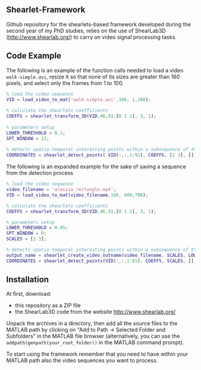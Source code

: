 ## Shearlet-Framework

Github repository for the shearlets-based framework developed during the second year of my PhD studies, relies on the use of ShearLab3D (http://www.shearlab.org/) to carry on video signal processing tasks.

## Code Example

The following is an example of the function calls needed to load a video `walk-simple.avi`, resize it so that none of its sizes are greater than 160 pixels, and select only the frames from 1 to 100.
```matlab
% load the video sequence
VID = load_video_to_mat('walk-simple.avi',160, 1,100);
    
% calculate the shearlets coefficients
COEFFS = shearlet_transform_3D(VID,46,91,[0 1 1], 3, 1);
    
% parameters setup
LOWER_THRESHOLD = 0.1;
SPT_WINDOW = 11;
    
% detects spatio-temporal interesting points within a subsequence of the original video 
COORDINATES = shearlet_detect_points( VID(:,:,1:91), COEFFS, [2 3], [], LOWER_THRESHOLD, SPT_WINDOW, false);
```

The following is an expanded example for the sake of saving a sequence from the detection process

```matlab
% load the video sequence
video_filename = 'alessia_rectangle.mp4';
VID = load_video_to_mat(video_filename,160, 600,700);

% calculate the shearlets coefficients
COEFFS = shearlet_transform_3D(VID,46,91,[0 1 1], 3, 1);

% parameters setup
LOWER_THRESHOLD = 0.05;
SPT_WINDOW = 9;
SCALES = [2 3];

% detects spatio-temporal interesting points within a subsequence of the original video 
output_name = shearlet_create_video_outname(video_filename, SCALES, LOWER_THRESHOLD, SPT_WINDOW);
COORDINATES = shearlet_detect_points(VID(:,:,1:91), COEFFS, SCALES, [], LOWER_THRESHOLD, SPT_WINDOW, false, output_name);
```

## Installation

At first, download:

- this repository as a ZIP file
- the ShearLab3D code from the website http://www.shearlab.org/ 

Unpack the archives in a directory, then add all the source files to the MATLAB path by clicking on "Add to Path -> Selected Folder and Subfolders" in the MATLAB file browser (alternatively, you can use the `addpath(genpath(your_root_folder))` in the MATLAB command prompt). 

To start using the framework remember that you need to have within your MATLAB path also the video sequences you want to process.
